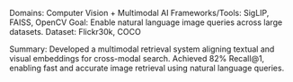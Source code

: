 Domains: Computer Vision + Multimodal AI
Frameworks/Tools: SigLIP, FAISS, OpenCV
Goal: Enable natural language image queries across large datasets.
Dataset: Flickr30k, COCO

Summary: Developed a multimodal retrieval system aligning textual and visual embeddings for cross-modal search. Achieved 82% Recall@1, enabling fast and accurate image retrieval using natural language queries.
